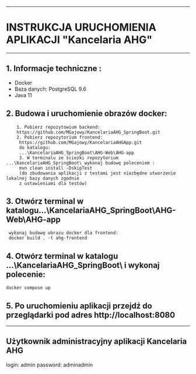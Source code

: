 
---------------------------------------------------------------------------------------------------
# INSTRUKCJA URUCHOMIENIA APLIKACJI "Kancelaria AHG"
---------------------------------------------------------------------------------------------------

## 1. Informacje techniczne :
- Docker
- Baza danych: PostgreSQL 9.6
- Java 11

## 2. Budowa i uruchomienie obrazów docker:
        1. Pobierz repozytowium backend:
        https://github.com/MGajowy/KancelariaAHG_SpringBoot.git
        2. Pobierz repozytorium frontend:
         https://github.com/MGajowy/KancelariaAHGApp.git
         do katalogu:
         ...\KancelariaAHG_SpringBoot\AHG-Web\AHG-app
         3. W terminalu ze ścieżki repozytorium ...\KancelariaAHG_SpringBoot\ wykonaj budowę poleceniem :
         mvn clean install -DskipTest
         (do zbudowania aplikacji z testami jest niezbędne utworzenie lokalnej bazy danych zgodnie
         z ustawieniami dla testów)

## 3. Otwórz terminal w katalogu...\KancelariaAHG_SpringBoot\AHG-Web\AHG-app
     wykonaj budowę obrazu docker dla frontend:
     docker build . -t ahg-frontend

## 4. Otwórz terminal w katalogu  ...\KancelariaAHG_SpringBoot\ i wykonaj polecenie:
    docker compose up

## 5. Po uruchomieniu aplikacji przejdź do przeglądarki pod adres http://localhost:8080

---------------------------------------------------
Użytkownik administracyjny aplikacji Kancelaria AHG
---------------------------------------------------
login: admin
password: adminadmin
